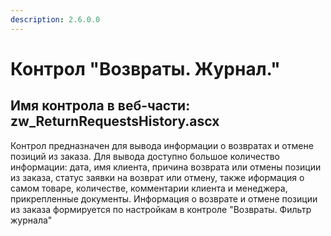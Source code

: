 ```yaml
---
description: 2.6.0.0
---
```


# Контрол "Возвраты. Журнал."

## Имя контрола в веб-части: zw\_ReturnRequestsHistory.ascx

Контрол предназначен для вывода информации о возвратах и отмене позиций из заказа. Для вывода доступно большое количество информации: дата, имя клиента, причина возврата или отмены позиции из заказа, статус заявки на возврат или отмену, также иформация о самом товаре, количестве, комментарии клиента и менеджера, прикрепленные документы. Информация о возврате и отмене позиции из заказа формируется по настройкам в контроле "Возвраты. Фильтр журнала"

